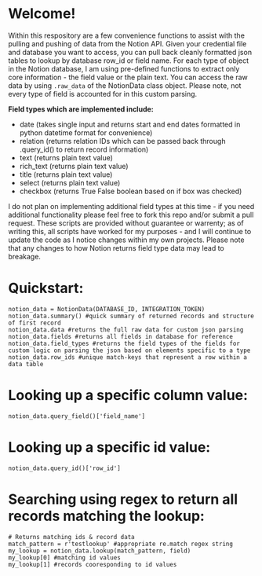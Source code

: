 # Welcome! 

Within this respository are a few convenience functions to assist with the pulling and pushing of data from the Notion API.
Given your credential file and database you want to access, you can pull back cleanly formatted json tables to lookup by database row_id or field name.
For each type of object in the Notion database, I am using pre-defined functions to extract only core information - the field value or the plain text.
You can access the raw data by using `.raw_data` of the NotionData class object.
Please note, not every type of field is accounted for in this custom parsing. 

**Field types which are implemented include:**
- date (takes single input and returns start and end dates formatted in python datetime format for convenience)
- relation (returns relation IDs which can be passed back through .query_id() to return record information)
- text (returns plain text value)
- rich_text (returns plain text value)
- title (returns plain text value)
- select (returns plain text value)
- checkbox (returns True False boolean based on if box was checked)

I do not plan on implementing additional field types at this time - if you need additional functionality please feel free to fork this repo and/or submit a pull request. These scripts are provided without guarantee or warrenty; as of writing this, all scripts have worked for my purposes - and I will continue to update the code as I notice changes within my own projects. Please note that any changes to how Notion returns field type data may lead to breakage.

# Quickstart:
```
notion_data = NotionData(DATABASE_ID, INTEGRATION_TOKEN)
notion_data.summary() #quick summary of returned records and structure of first record
notion_data.data #returns the full raw data for custom json parsing
notion_data.fields #returns all fields in database for reference
notion_data.field_types #returns the field types of the fields for custom logic on parsing the json based on elements specific to a type
notion_data.row_ids #unique match-keys that represent a row within a data table
```
# Looking up a specific column value:
`notion_data.query_field()['field_name']`

# Looking up a specific id value: 
`notion_data.query_id()['row_id']`

# Searching using regex to return all records matching the lookup:
```
# Returns matching ids & record data
match_pattern = r'testlookup' #appropriate re.match regex string
my_lookup = notion_data.lookup(match_pattern, field)
my_lookup[0] #matching id values
my_lookup[1] #records cooresponding to id values

```
